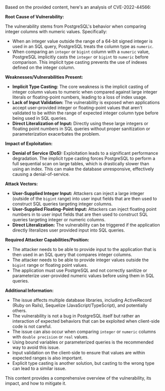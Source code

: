Based on the provided content, here's an analysis of CVE-2022-44566:

**Root Cause of Vulnerability:**

The vulnerability stems from PostgreSQL's behavior when comparing integer columns with numeric values. Specifically:

*   When an integer value outside the range of a 64-bit signed integer is used in an SQL query, PostgreSQL treats the column type as `numeric`.
*   When comparing an `integer` or `bigint` column with a `numeric` value, PostgreSQL implicitly casts the `integer` or `bigint` to `numeric` before comparison. This implicit type casting prevents the use of indexes defined on the integer column.

**Weaknesses/Vulnerabilities Present:**

*   **Implicit Type Casting:** The core weakness is the implicit casting of integer column values to numeric when compared against large integer literals or floating-point numbers, leading to a loss of index usage.
*  **Lack of Input Validation:** The vulnerability is exposed when applications accept user-provided integer or floating-point values that aren't validated to be within the range of expected integer column type before being used in SQL queries.
*   **Direct Literalization of Input:** Directly using these large integers or floating point numbers in SQL queries without proper sanitization or parameterization exacerbates the problem.

**Impact of Exploitation:**

*   **Denial of Service (DoS):** Exploitation leads to a significant performance degradation. The implicit type casting forces PostgreSQL to perform a full sequential scan on large tables, which is drastically slower than using an index. This can make the database unresponsive, effectively causing a denial-of-service.

**Attack Vectors:**

*   **User-Supplied Integer Input:**  Attackers can inject a large integer (outside of the `bigint` range) into user input fields that are then used to construct SQL queries targeting integer columns.
*   **User-Supplied Floating-Point Input:** Attackers can inject floating point numbers in to user input fields that are then used to construct SQL queries targeting integer or numeric columns.
*   **Direct Literalization:** The vulnerability can be triggered if the application directly literalizes user provided input into SQL queries.

**Required Attacker Capabilities/Position:**

*   The attacker needs to be able to provide input to the application that is then used in an SQL query that compares integer columns.
*   The attacker needs to be able to provide integer values outside the `bigint` range or floating point values.
*   The application must use PostgreSQL and not correctly sanitize or parameterize user-provided numeric values before using them in SQL queries.

**Additional Information:**

*   The issue affects multiple database libraries, including ActiveRecord (Ruby on Rails), Sequelize (JavaScript/TypeScript), and potentially others.
*   The vulnerability is not a bug in PostgreSQL itself but rather an interaction of expected behaviors that can be exploited when client-side code is not careful.
*   The issue can also occur when comparing `integer` or `numeric` columns with `double precision` or `real` values.
*   Using bound variables or parameterized queries is the recommended way to avoid this issue.
*   Input validation on the client-side to ensure that values are within expected ranges is also important.
*   Explicit type casting is another solution, but casting to the wrong type can lead to a similar issue.

This content provides a comprehensive overview of the vulnerability, its impact, and how to mitigate it.